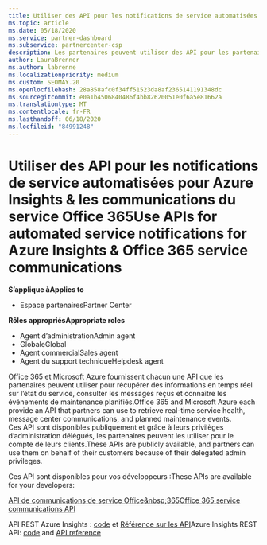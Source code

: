 ```yaml
---
title: Utiliser des API pour les notifications de service automatisées
ms.topic: article
ms.date: 05/18/2020
ms.service: partner-dashboard
ms.subservice: partnercenter-csp
description: Les partenaires peuvent utiliser des API pour les partenaires Office 365 et Microsoft Azure pour l’intégrité du service en temps réel, les communications du centre de messages et les événements de maintenance planifiée.
author: LauraBrenner
ms.author: labrenne
ms.localizationpriority: medium
ms.custom: SEOMAY.20
ms.openlocfilehash: 28a858afc0f34ff51523da8af2365141191348dc
ms.sourcegitcommit: e0a1b4506840486f4bb82620051e0f6a5e81662a
ms.translationtype: MT
ms.contentlocale: fr-FR
ms.lasthandoff: 06/18/2020
ms.locfileid: "84991248"
---
```

# <a name="use-apis-for-automated-service-notifications-for-azure-insights--office-365-service-communications"></a><span data-ttu-id="6c10b-103">Utiliser des API pour les notifications de service automatisées pour Azure Insights & les communications du service Office 365</span><span class="sxs-lookup"><span data-stu-id="6c10b-103">Use APIs for automated service notifications for Azure Insights & Office 365 service communications</span></span>

<span data-ttu-id="6c10b-104">**S’applique à**</span><span class="sxs-lookup"><span data-stu-id="6c10b-104">**Applies to**</span></span>

-  <span data-ttu-id="6c10b-105">Espace partenaires</span><span class="sxs-lookup"><span data-stu-id="6c10b-105">Partner Center</span></span>

<span data-ttu-id="6c10b-106">**Rôles appropriés**</span><span class="sxs-lookup"><span data-stu-id="6c10b-106">**Appropriate roles**</span></span>

- <span data-ttu-id="6c10b-107">Agent d’administration</span><span class="sxs-lookup"><span data-stu-id="6c10b-107">Admin agent</span></span>
- <span data-ttu-id="6c10b-108">Globale</span><span class="sxs-lookup"><span data-stu-id="6c10b-108">Global</span></span> 
- <span data-ttu-id="6c10b-109">Agent commercial</span><span class="sxs-lookup"><span data-stu-id="6c10b-109">Sales agent</span></span>
- <span data-ttu-id="6c10b-110">Agent du support technique</span><span class="sxs-lookup"><span data-stu-id="6c10b-110">Helpdesk agent</span></span>

<span data-ttu-id="6c10b-111">Office 365 et Microsoft Azure fournissent chacun une API que les partenaires peuvent utiliser pour récupérer des informations en temps réel sur l’état du service, consulter les messages reçus et connaître les événements de maintenance planifiés.</span><span class="sxs-lookup"><span data-stu-id="6c10b-111">Office 365 and Microsoft Azure each provide an API that partners can use to retrieve real-time service health, message center communications, and planned maintenance events.</span></span> <span data-ttu-id="6c10b-112">Ces&nbsp;API sont disponibles publiquement et grâce à leurs privilèges d’administration délégués, les partenaires peuvent les utiliser pour le compte de leurs clients.</span><span class="sxs-lookup"><span data-stu-id="6c10b-112">These APIs are publicly available, and partners can use them on behalf of their customers because of their delegated admin privileges.</span></span>

<span data-ttu-id="6c10b-113">Ces&nbsp;API sont disponibles pour vos développeurs&nbsp;:</span><span class="sxs-lookup"><span data-stu-id="6c10b-113">These APIs are available for your developers:</span></span>

[<span data-ttu-id="6c10b-114">API de communications de service Office&amp;nbsp;365</span><span class="sxs-lookup"><span data-stu-id="6c10b-114">Office 365 service communications API</span></span>](https://go.microsoft.com/fwlink/p/?LinkId=616899)

<span data-ttu-id="6c10b-115">API REST Azure Insights : [code](https://go.microsoft.com/fwlink/p/?LinkId=617299) et [Référence sur les API](https://go.microsoft.com/fwlink/p/?LinkId=617300)</span><span class="sxs-lookup"><span data-stu-id="6c10b-115">Azure Insights REST API: [code](https://go.microsoft.com/fwlink/p/?LinkId=617299) and [API reference](https://go.microsoft.com/fwlink/p/?LinkId=617300)</span></span>

 

 



